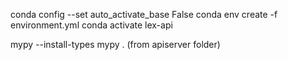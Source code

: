 conda config --set auto_activate_base False
conda env create -f environment.yml
conda activate lex-api

mypy --install-types
mypy . (from apiserver folder)

